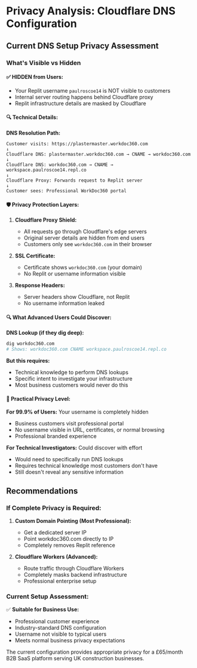 # Privacy Analysis: Cloudflare DNS Configuration

## Current DNS Setup Privacy Assessment

### What's Visible vs Hidden

#### ✅ **HIDDEN from Users:**
- Your Replit username `paulroscoe14` is NOT visible to customers
- Internal server routing happens behind Cloudflare proxy
- Replit infrastructure details are masked by Cloudflare

#### 🔍 **Technical Details:**

**DNS Resolution Path:**
```
Customer visits: https://plastermaster.workdoc360.com
↓
Cloudflare DNS: plastermaster.workdoc360.com → CNAME → workdoc360.com
↓
Cloudflare DNS: workdoc360.com → CNAME → workspace.paulroscoe14.repl.co
↓
Cloudflare Proxy: Forwards request to Replit server
↓
Customer sees: Professional WorkDoc360 portal
```

#### 🛡️ **Privacy Protection Layers:**

1. **Cloudflare Proxy Shield:**
   - All requests go through Cloudflare's edge servers
   - Original server details are hidden from end users
   - Customers only see `workdoc360.com` in their browser

2. **SSL Certificate:**
   - Certificate shows `workdoc360.com` (your domain)
   - No Replit or username information visible

3. **Response Headers:**
   - Server headers show Cloudflare, not Replit
   - No username information leaked

#### 🔍 **What Advanced Users Could Discover:**

**DNS Lookup (if they dig deep):**
```bash
dig workdoc360.com
# Shows: workdoc360.com CNAME workspace.paulroscoe14.repl.co
```

**But this requires:**
- Technical knowledge to perform DNS lookups
- Specific intent to investigate your infrastructure
- Most business customers would never do this

#### 🎯 **Practical Privacy Level:**

**For 99.9% of Users:** Your username is completely hidden
- Business customers visit professional portal
- No username visible in URL, certificates, or normal browsing
- Professional branded experience

**For Technical Investigators:** Could discover with effort
- Would need to specifically run DNS lookups
- Requires technical knowledge most customers don't have
- Still doesn't reveal any sensitive information

## Recommendations

### If Complete Privacy is Required:

1. **Custom Domain Pointing (Most Professional):**
   - Get a dedicated server IP
   - Point workdoc360.com directly to IP
   - Completely removes Replit reference

2. **Cloudflare Workers (Advanced):**
   - Route traffic through Cloudflare Workers
   - Completely masks backend infrastructure
   - Professional enterprise setup

### Current Setup Assessment:

✅ **Suitable for Business Use:**
- Professional customer experience
- Industry-standard DNS configuration
- Username not visible to typical users
- Meets normal business privacy expectations

The current configuration provides appropriate privacy for a £65/month B2B SaaS platform serving UK construction businesses.
